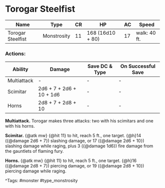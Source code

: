 # Torogar Steelfist

| Name | Type | CR | HP | AC | Speed |
|------|------|----|----|----|-------|
| Torogar Steelfist | Monstrosity | 11 | 168 (16d10 + 80) | 17 | walk: 40 ft. |

### Actions:

| Ability | Damage | Save DC & Type | On Successful Save |
|---------|--------|----------------|--------------------|
| Multiattack | - | - | - |
| Scimitar | 2d6 + 7 + 2d6 + 10 + 1d6 | - | - |
| Horns | 2d8 + 7 + 2d8 + 10 | - | - |


**Multiattack.** Torogar makes three attacks: two with his scimitars and one with his horns.

**Scimitar.** {@atk mw} {@hit 11} to hit, reach 5 ft., one target. {@h}14 ({@damage 2d6 + 7}) slashing damage, or 17 ({@damage 2d6 + 10}) slashing damage while raging, plus 3 ({@damage 1d6}) fire damage from the gauntlets of flaming fury.

**Horns.** {@atk mw} {@hit 11} to hit, reach 5 ft., one target. {@h}16 ({@damage 2d8 + 7}) piercing damage, or 19 ({@damage 2d8 + 10}) piercing damage while raging.

^Tags: #monster #type_monstrosity